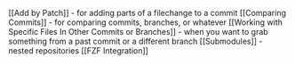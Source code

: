 [[Add by Patch]] - for adding parts of a filechange to a commit
[[Comparing Commits]] - for comparing commits, branches, or whatever
[[Working with Specific Files In Other Commits or Branches]] - when you want to grab something from a past commit or a different branch
[[Submodules]] - nested repositories
[[FZF Integration]]